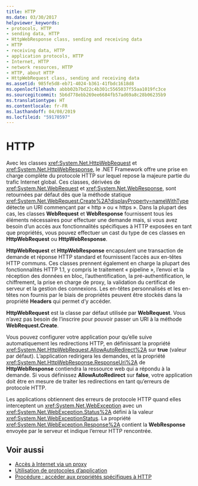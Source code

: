 ```yaml
---
title: HTTP
ms.date: 03/30/2017
helpviewer_keywords:
- protocols, HTTP
- sending data, HTTP
- HttpWebResponse class, sending and receiving data
- HTTP
- receiving data, HTTP
- application protocols, HTTP
- Internet, HTTP
- network resources, HTTP
- HTTP, about HTTP
- HttpWebRequest class, sending and receiving data
ms.assetid: 985fe5d8-eb71-4024-b361-41fbdc1618d8
ms.openlocfilehash: abbb02b7bd22c4b301c5565037f55aa1019fc3ce
ms.sourcegitcommit: 5b6d778ebb269ee6684fb57ad69a8c28b06235b9
ms.translationtype: HT
ms.contentlocale: fr-FR
ms.lasthandoff: 04/08/2019
ms.locfileid: "59170597"
---
```

# <a name="http"></a>HTTP
Avec les classes <xref:System.Net.HttpWebRequest> et <xref:System.Net.HttpWebResponse>, le .NET Framework offre une prise en charge complète du protocole HTTP sur lequel repose la majeure partie du trafic Internet global. Ces classes, dérivées de <xref:System.Net.WebRequest> et <xref:System.Net.WebResponse>, sont retournées par défaut dès que la méthode statique <xref:System.Net.WebRequest.Create%2A?displayProperty=nameWithType> détecte un URI commençant par « http » ou « https ». Dans la plupart des cas, les classes **WebRequest** et **WebResponse** fournissent tous les éléments nécessaires pour effectuer une demande mais, si vous avez besoin d’un accès aux fonctionnalités spécifiques à HTTP exposées en tant que propriétés, vous pouvez effectuer un cast du type de ces classes en **HttpWebRequest** ou **HttpWebResponse**.  
  
 **HttpWebRequest** et **HttpWebResponse** encapsulent une transaction de demande et réponse HTTP standard et fournissent l’accès aux en-têtes HTTP communs. Ces classes prennent également en charge la plupart des fonctionnalités HTTP 1.1, y compris le traitement « pipeline », l’envoi et la réception des données en bloc, l’authentification, la pré-authentification, le chiffrement, la prise en charge de proxy, la validation du certificat de serveur et la gestion des connexions. Les en-têtes personnalisés et les en-têtes non fournis par le biais de propriétés peuvent être stockés dans la propriété **Headers** qui permet d’y accéder.  
  
 **HttpWebRequest** est la classe par défaut utilisée par **WebRequest**. Vous n’avez pas besoin de l’inscrire pour pouvoir passer un URI à la méthode **WebRequest.Create**.  
  
 Vous pouvez configurer votre application pour qu’elle suive automatiquement les redirections HTTP, en définissant la propriété <xref:System.Net.HttpWebRequest.AllowAutoRedirect%2A> sur **true** (valeur par défaut). L’application redirigera les demandes, et la propriété <xref:System.Net.HttpWebResponse.ResponseUri%2A> de **HttpWebResponse** contiendra la ressource web qui a répondu à la demande. Si vous définissez **AllowAutoRedirect** sur **false**, votre application doit être en mesure de traiter les redirections en tant qu’erreurs de protocole HTTP.  
  
 Les applications obtiennent des erreurs de protocole HTTP quand elles interceptent un <xref:System.Net.WebException> avec un <xref:System.Net.WebException.Status%2A> défini à la valeur <xref:System.Net.WebExceptionStatus>. La propriété <xref:System.Net.WebException.Response%2A> contient la **WebResponse** envoyée par le serveur et indique l’erreur HTTP rencontrée.  
  
## <a name="see-also"></a>Voir aussi

- [Accès à Internet via un proxy](../../../docs/framework/network-programming/accessing-the-internet-through-a-proxy.md)
- [Utilisation de protocoles d’application](../../../docs/framework/network-programming/using-application-protocols.md)
- [Procédure : accéder aux propriétés spécifiques à HTTP](../../../docs/framework/network-programming/how-to-access-http-specific-properties.md)
